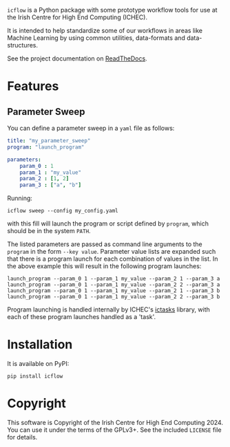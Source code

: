 `icflow` is a Python package with some prototype workflow tools for use at the Irish Centre for High End Computing (ICHEC).

It is intended to help standardize some of our workflows in areas like Machine Learning by using common utilities, data-formats and data-structures. 

See the project documentation on [ReadTheDocs](https://icflow.readthedocs.io/en/latest/).

# Features #

## Parameter Sweep ##

You can define a parameter sweep in a `yaml` file as follows:

``` yaml
title: "my_parameter_sweep"
program: "launch_program"  

parameters:
    param_0 : 1
    param_1 : "my_value"
    param_2 : [1, 2]
    param_3 : ["a", "b"]
```

Running:

``` shell
icflow sweep --config my_config.yaml
```

with this fill will launch the program or script defined by `program`, which should be in the system `PATH`.

The listed parameters are passed as command line arguments to the `program` in the form `--key value`. Parameter value lists are expanded such that there is a program launch for each combination of values in the list. In the above example this will result in the following program launches:

``` shell
launch_program --param_0 1 --param_1 my_value --param_2 1 --param_3 a
launch_program --param_0 1 --param_1 my_value --param_2 2 --param_3 a
launch_program --param_0 1 --param_1 my_value --param_2 1 --param_3 b
launch_program --param_0 1 --param_1 my_value --param_2 2 --param_3 b
```

Program launching is handled internally by ICHEC's [ictasks](https://git.ichec.ie/performance/toolshed/ictasks) library, with each of these program launches handled as a 'task'.

# Installation #

It is available on PyPI:

``` shell
pip install icflow
```

# Copyright

This software is Copyright of the Irish Centre for High End Computing 2024. You can use it under the terms of the GPLv3+. See the included `LICENSE` file for details.
